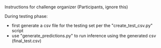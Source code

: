 Instructions for challenge organizer (Participants, ignore this)

During testing phase:
- first generate a csv file for the testing set per the "create_test_csv.py" script
- use "generate_predictions.py" to run inference using the generated csv (final_test.csv)
